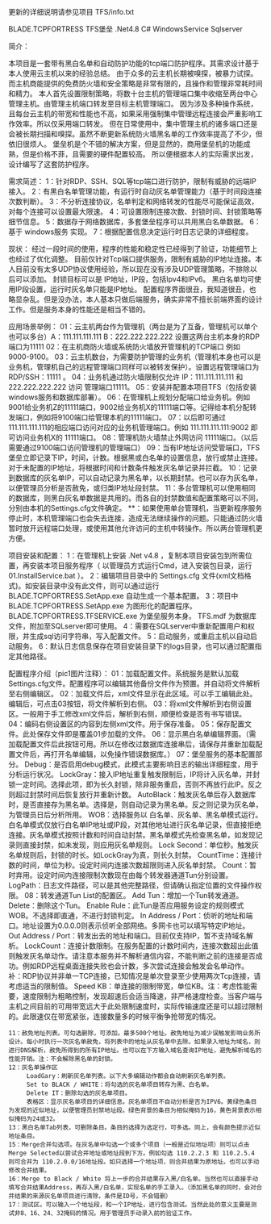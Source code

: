 更新的详细说明请参见项目 TFS/info.txt


BLADE.TCPFORTRESS   TFS堡垒  .Net4.8 C#  WindowsService Sqlserver


简介：

本项目是一套带有黑白名单和自动防护功能的tcp端口防护程序。其需求设计基于本人使用云主机以来的经验总结。
由于众多的云主机长期被嗅探，被暴力试探。而主机商能提供的免费防火墙和安全策略是非常有限的，且操作和管理非常耗时间和精力。
本人首先设置限制策略，将数十台主机的管理端口集中收缩至两台中心管理主机。由管理主机端口转发至目标主机管理端口。
因为涉及多种操作系统，且每台云主机的带宽和性能也不高，如果采用强制集中管理远程连接会严重影响工作效率。所以仅采用端口转发。
但在日常使用中，集中管理主机的诸多端口还是会被长期扫描和嗅探。虽然不断更新系统防火墙黑名单的工作效率提高了不少，但依旧很烦人。
堡垒机是个不错的解决方案，但是显然的，商用堡垒机的功能成熟，但是价格不菲，且需要的硬件配置较高。
所以便根据本人的实际需求出发，设计编写了这套防护程序。

需求简述：
    1：针对RDP、SSH、SQL等tcp端口进行防护，限制有威胁的远端IP接入。
    2：有黑白名单管理功能，有运行时自动灰名单管理能力（基于时间段连接次数判断）。
    3：不分析连接协议，名单判定和网络转发的性能尽可能保证高效，对每个连接可以设置最大限速。
    4：可设置限制连接次数、封锁时间、封锁策略等细节信息。
    5：数据存于网络数据库，多套堡垒程序可以共用黑白名单数据。
    6：基于 windows服务 实现。
    7：根据配置信息决定运行时日志记录的详细程度。


现状：
    经过一段时间的使用，程序的性能和稳定性已经得到了验证，功能细节上也经过了优化调整。
    目前仅针对Tcp端口提供服务，限制有威胁的IP地址连接。本人目前没有太多UDP协议使用经验，所以现在没有涉及UDP管理策略，不排除以后可以添加。
    封锁目标可以是 IP地址，IP段，包括Ipv4和IPv6。 黑白名单均可使用IP段设置，运行时灰名单只能是IP地址。
    配置程序界面很丑，我知道很丑，也略显杂乱。但是没办法，本人基本只做后端服务，确实非常不擅长前端界面的设计工作。但是服务本身的性能还是相当不错的。

应用场景举例：
    01：云主机两台作为管理机（两台是为了互备，管理机可以单个也可以多台）A：111.111.111.111  B：222.222.222.222  设置这两台主机本身的RDP端口为11111
    02：在主机商防火墙或系统防火墙放开管理机的TCP端口 例如 9000-9100。
    03：云主机数台，为需要防护管理的业务机（管理机本身也可以是业务机，管理机自己的远程管理端口同样可以被转发保护）。设置远程管理端口为 RDP/SSH：11111 。 
    04：业务机通过防火墙限制仅允许 IP：111.111.111.111 和 222.222.222.222 访问 管理端口11111。
    05：安装并配置本项目TFS（包括安装windows服务和数据库部署）。
    06：在管理机上规划分配端口给业务机。例如9001给业务机Z的11111端口，9002给业务机X的11111端口等。记得给本机分配转发端口，例如将9100端口给管理本机的11111端口。
    07：以后即可通过111.111.111.111的相应端口访问对应的业务机管理端口。例如 111.111.111.111:9002 即可访问业务机X的 11111端口。
    08：管理机防火墙禁止外网访问 11111端口。（以后需要通过9100端口访问管理机的管理端口）
    09：当有IP地址访问受管端口，TFS堡垒立即记录下IP，时间，计数。根据黑或白名单的设置信息，放行或禁止连接。对于未配置的IP地址，将根据时间和计数条件触发灰名单记录并拦截。
    10：记录到数据库的灰名单IP，可以自动记录为黑名单，以长期封禁。也可以存为灰名单，以便管理员分析是否赦免，或归类IP地址段封禁。
    11：多台管理机可以使用相同的数据库，则黑白灰名单数据是共用的。而各自的封禁数值和配置策略可以不同，分别由本机的Settings.cfg文件确定。
    **：如果使用单台管理机，当更新程序服务停止时，本机管理端口也会失去连接，造成无法继续操作的问题。只能通过防火墙暂时放开远程端口处理，或使用其他允许访问的主机中转操作。所以两台管理机更方便。


项目安装和配置：
    1：在管理机上安装 .Net v4.8 ，复制本项目安装包到所需位置，再安装本项目服务程序（ 以管理员方式运行Cmd，进入安装包目录，运行 01.InstallService.bat ）。
    2：编辑项目目录中的 Settings.cfg 文件(xml文档格式)。如安装目录中没有此文件，则可以通过运行 BLADE.TCPFORTRESS.SetApp.exe 自动生成一个基本配置。
    3：项目中 BLADE.TCPFORTRESS.SetApp.exe 为图形化的配置程序。 BLADE.TCPFORTRESS.TFSERVICE.exe 为堡垒服务本身。 TFS.mdf 为数据库文件，附加至SQLserver即可使用。
    4：需要在SQLserver中重新配置用户和权限，并生成sql访问字符串，写入配置文件。
    5：启动服务，或重启主机以自动启动服务。
    6：默认日志信息保存在项目安装目录下的logs目录，也可以通过配置指定其他路径。


配置程序介绍（pic1图片注释）：
    01：加载配置文件。系统服务是默认加载Settings.cfg文件。配置程序可以编辑其他备份文件作为预置。并自动将文件解析至右侧编辑区。
    02：加载文件后，xml文件显示在此区域。可以手工编辑此处。编辑后，可点击03按钮，将文件解析到右侧。
    03：将xml文件解析到右侧设置区。一般用于手工修改xml文件后，解析到右侧，顺便检查是否有书写错误。
    04：编码右侧设置区的内容到左侧xml文件。用于保存准备。
    05：保存配置文件。此处保存文件即是覆盖01步加载的文件。
    06：显示黑白名单编辑界面。（需加载配置文件后此按钮可用。所以在修改过数据库连接串后，请保存并重新加载配置文件后，再打开名单编辑，以免操作错误数据库。）
    07：堡垒服务的基本配置部分。
         Debug：是否启用debug模式，此模式主要影响日志的输出详细程度，用于分析运行状况。
         LockGray：接入IP地址重复触发限制后，IP将计入灰名单，并封锁一定时间。选择此项，即为长久封锁，除非服务重启，否则不再放行此IP。反之则超过封禁时间后恢复放行并重新计数。
         AutoBlack：触发灰名单后存入数据库时，是否直接存为黑名单。选择是，则自动记录为黑名单。反之则记录为灰名单，为管理员日后分析所用。
         WOB：选择服务以 白名单、灰名单、黑名单模式运行。 白名单模式仅放行白名单IP地址或IP段，对其他地址进行灰名单记录，但直接拒绝连接。灰名单模式按照计数和时间自动封禁。黑名单模式先检查黑名单，如发现记录则直接封禁，如未发现，则应用灰名单规则。
         Lock Second：单位秒。触发灰名单规则后，封锁的时长。如LockGray为真，则长久封禁。
         CountTime：连接计数的时间，单位为秒。设定时间内连接次数超限则进入灰名单封禁。
         Count：暂时弃用。设定时间内连接限制次数现在由每个转发器通道Tun分别设置。
         LogPath：日志文件路径，可以是其他完整路径，但请确认指定位置的文件操作权限。
    08：转发通道Tun List的配置区。
         Add Tun：增加一个Tun转发通道。
         Delete：删除这个Tun。
         Enable Rule：此Tun是否应用服务设定的规则模式WOB。不选择即直通，不进行封锁判定。
         In Address / Port：侦听的地址和端口。地址设置为0.0.0.0则表示侦听全部网络。多网卡也可以填写特定IP地址。
         Out Address / Port：转发出去的地址和端口。目前仅支持IP，暂不支持域名解析。
         LockCount：连接计数限制。在服务配置的计数时间内，连接次数超出此值则触发灰名单动作。请注意本服务并不解析通信内容，不能判断之前的连接是否成功。例如RDP远程桌面连接失败也会计数，多次尝试连接会触发会名单动作。补：RDP协议并非单一TCP连接，已知情况是单次登录至少使用两次Tcp连接，请考虑适当的限制值。
         Speed KB：单连接的限制带宽，单位KB。注：考虑性能需要，速度限制为粗略控制，发现超速后会适当降速，非严格速度检查。当客户端与主机之间目前的可用带宽远大于此处限制速度时，实际传输速度还是可以超过限制的。此限速仅在带宽紧张，连接数量多的时候平衡争抢带宽的情况。

    11：赦免地址列表。可勾选删除，可添加。最多500个地址。赦免地址为减少误触发影响业务所设计。每小时执行一次灰名单赦免，将列表中的地址从灰名单中去除。如果录入地址为域名，则进行DNS解析，赦免所得到的所有IP地址。也可以在下方输入域名查询IP地址，避免解析域名的性能开销。注：不会解除黑名单的封锁。
    12：灰名单操作区
         LoadGary：刷新灰名单列表。以下大多编辑动作都会自动刷新灰名单列表。
         Set to BLACK / WHITE：将勾选的灰名单项目转存为黑、白名单。
         Delete IT：删除勾选的灰名单项目。
         表格区：显示灰名单项目的详细信息。灰名单项目不自动分析是否为IPV6。黄绿色条目为发现的近似地址，以便管理员封禁地址段。绿色背景的条目为相似掩码为16，黄色背景表示相似掩码为24或32。
    13：黑白名单Tab列表，可删除条目。条目的选择为选定行，可多选。同上，会有颜色提示近似地址条目。
    15：Merge合并勾选项。在灰名单中勾选一个或多个项目（一般是近似地址项）则可以点击Merge Selected以尝试合并地址或地址段到下方。例如勾选 110.2.2.3 和 110.2.5.4 则可合并为 110.2.0.0/16地址段。如只选择一个地址项，则合并结果为原地址。也可以手动修改合并结果。
    16：Merge to Black / White 将上一步的合并结果存入黑/白名单。当然也可以直接手动填写合并结果Address，再存入黑/白名单，实现名单的手工录入。（添加黑名单的同时，会对合并结果的来源灰名单项目进行清除，条件是ID号，不会错删）
    17：测试区。可以输入一个地址段，和一个IP地址，进行包含测试。当然此处的意义主要是测试非8、16、24、32掩码的情况。用于管理员手动录入前的验证工作。





